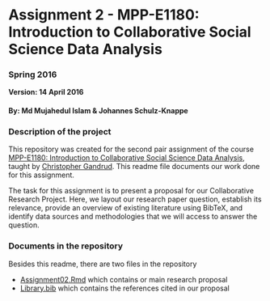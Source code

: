 # Assignment 2 - MPP-E1180: Introduction to Collaborative Social Science Data Analysis

### Spring 2016

**Version: 14 April 2016**

#### By: Md Mujahedul Islam & Johannes Schulz-Knappe

### Description of the project

This repository was created for the second pair assignment of the course [MPP-E1180: Introduction to Collaborative Social Science Data Analysis](https://github.com/HertieDataScience/SyllabusAndLectures), taught by [Christopher Gandrud](https://github.com/christophergandrud). This readme file documents our work done for this assignment.

The task for this assignment is to present a proposal for our Collaborative Research Project. Here, we layout our research paper question, establish its relevance, provide an overview of existing literature using BibTeX, and identify data sources and methodologies that we will access to answer the question.

### Documents in the repository

Besides this readme, there are two files in the repository

- [Assignment02.Rmd](https://github.com/JohannesSchulz-Knappe/Assignment02/blob/master/Assignment02.Rmd) which contains or main research proposal
- [Library.bib](https://github.com/JohannesSchulz-Knappe/Assignment02/blob/master/Library.bib) which contains the references cited in our proposal